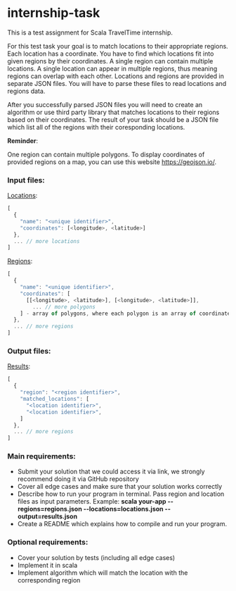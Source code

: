 # internship-task

This is a test assignment for Scala TravelTime internship.

For this test task your goal is to match locations to their appropriate regions. 
Each location has a coordinate. You have to find which locations fit into given regions by their coordinates. 
A single region can contain multiple locations. A single location can appear in multiple regions, thus meaning regions can overlap with each other.
Locations and regions are provided in separate JSON files. You will have to parse these files to read locations and regions data. 

After you successfully parsed JSON files you will need to create an algorithm or use third party library that matches locations to their regions based on their coordinates.
The result of your task should be a JSON file which list all of the regions with their coresponding locations.


**Reminder**:

One region can contain multiple polygons. To display coordinates of provided regions on a map, you can use this website https://geojson.io/. 

### Input files:

[Locations](input/locations.json):
```js
[
  {
    "name": "<unique identifier>",
    "coordinates": [<longitude>, <latitude>]
  },
  ... // more locations
]
```

[Regions](input/regions.json):
```js
[
  {
    "name": "<unique identifier>",
    "coordinates": [
      [[<longitude>, <latitude>], [<longitude>, <latitude>]], 
        ... // more polygons    
    ] - array of polygons, where each polygon is an array of coordinates.
  },
  ... // more regions
]
```

### Output files:

[Results](output/results.json):
```js
[
  {
    "region": "<region identifier>",
    "matched_locations": [
      "<location identifier>",
      "<location identifier>",
    ]
  },
  ... // more regions
]
```


### Main requirements:
* Submit your solution that we could access it via link, we strongly recommend doing it via GitHub repository
* Cover all edge cases and make sure that your solution works correctly
* Describe how to run your program in terminal. Pass region and location files as input parameters. Example: **scala your-app --regions=regions.json --locations=locations.json --output=results.json**
* Create a README which explains how to compile and run your program.


### Optional requirements:
* Cover your solution by tests (including all edge cases)
* Implement it in scala
* Implement algorithm which will match the location with the corresponding region
